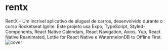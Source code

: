 # rentx
RentX - Um incrível aplicativo de aluguel de carros, desenvolvido durante o curso Rocketseat Ignite. Este projeto usa Expo, TypeScript, Styled-Components, React Native Calendars, React Navigation, Axios, Yup, React Native Reanimated, Lottie for React Native e WatermelonDB to Offline First.
![cover](https://user-images.githubusercontent.com/98346731/164099507-ae6160d6-2385-4417-bb38-b406fc021671.png)
